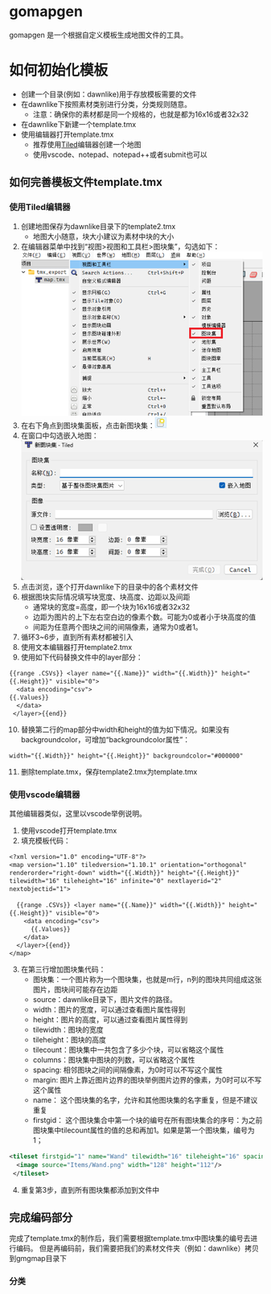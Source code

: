 # gomapgen

gomapgen 是一个根据自定义模板生成地图文件的工具。

# 如何初始化模板

- 创建一个目录(例如：dawnlike)用于存放模板需要的文件
- 在dawnlike下按照素材类别进行分类，分类规则随意。
  - 注意：确保你的素材都是同一个规格的，也就是都为16x16或者32x32
- 在dawnlike下新建一个template.tmx
- 使用编辑器打开template.tmx
  - 推荐使用[Tiled](https://www.mapeditor.org/)编辑器创建一个地图
  - 使用vscode、notepad、notepad++或者submit也可以
## 如何完善模板文件template.tmx

### 使用Tiled编辑器

1. 创建地图保存为dawnlike目录下的template2.tmx 
   - 地图大小随意，块大小建议为素材中块的大小
2. 在编辑器菜单中找到“视图>视图和工具栏>图块集”，勾选如下：![视图>视图和工具栏>图块集](doc/open_tiledset_menu.png)
3. 在右下角点到图块集面板，点击新图块集：![新图块集](doc/new_tiledset.png)
4. 在窗口中勾选嵌入地图：![新建图块集的窗口](doc/new_tiledset_window.png)
5. 点击浏览，逐个打开dawnlike下的目录中的各个素材文件
6. 根据图块实际情况填写块宽度、块高度、边距以及间距
   - 通常块的宽度=高度，即一个块为16x16或者32x32
   - 边距为图片的上下左右空白边的像素个数。可能为0或者小于块高度的值
   - 间距为任意两个图块之间的间隔像素，通常为0或者1。
7. 循环3~6步，直到所有素材都被引入
8. 使用文本编辑器打开template2.tmx
9. 使用如下代码替换文件中的layer部分：
  ```gotemplate
  {{range .CSVs}} <layer name="{{.Name}}" width="{{.Width}}" height="{{.Height}}" visible="0">
    <data encoding="csv">
  {{.Values}}
    </data>
   </layer>{{end}}
  ```
10. 替换第二行的map部分中width和height的值为如下情况。如果没有backgroundcolor，可增加“backgroundcolor属性”：
```gotemplate
width="{{.Width}}" height="{{.Height}}" backgroundcolor="#000000"
```
11. 删除template.tmx，保存template2.tmx为template.tmx

### 使用vscode编辑器

其他编辑器类似，这里以vscode举例说明。

1. 使用vscode打开template.tmx
2. 填充模板代码：
```gotemplate
<?xml version="1.0" encoding="UTF-8"?>
<map version="1.10" tiledversion="1.10.1" orientation="orthogonal" renderorder="right-down" width="{{.Width}}" height="{{.Height}}" tilewidth="16" tileheight="16" infinite="0" nextlayerid="2" nextobjectid="1">

  {{range .CSVs}} <layer name="{{.Name}}" width="{{.Width}}" height="{{.Height}}" visible="0">
    <data encoding="csv">
      {{.Values}}
    </data>
  </layer>{{end}}
</map>
```
3. 在第三行增加图块集代码：
   - 图块集：一个图片称为一个图块集，也就是m行，n列的图块共同组成这张图片，图块间可能存在边距
   - source：dawnlike目录下，图片文件的路径。
   - width：图片的宽度，可以通过查看图片属性得到
   - height：图片的高度，可以通过查看图片属性得到
   - tilewidth：图块的宽度
   - tileheight：图块的高度
   - tilecount：图块集中一共包含了多少个块，可以省略这个属性
   - columns：图块集中图块的列数，可以省略这个属性
   - spacing: 相邻图块之间的间隔像素，为0时可以不写这个属性
   - margin: 图片上靠近图片边界的图块举例图片边界的像素，为0时可以不写这个属性
   - name： 这个图块集的名字，允许和其他图块集的名字重复，但是不建议重复
   - firstgid： 这个图块集合中第一个块的编号在所有图块集合的序号：为之前图块集中tilecount属性的值的总和再加1。如果是第一个图块集，编号为1；
```xml
<tileset firstgid="1" name="Wand" tilewidth="16" tileheight="16" spacing="0" margin="0" tilecount="56" columns="8">
  <image source="Items/Wand.png" width="128" height="112"/>
 </tileset>
```
4. 重复第3步，直到所有图块集都添加到文件中


## 完成编码部分

完成了template.tmx的制作后，我们需要根据template.tmx中图块集的编号去进行编码。
但是再编码前，我们需要把我们的素材文件夹（例如：dawnlike）拷贝到gmgmap目录下

### 分类


